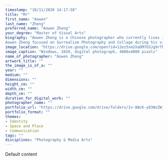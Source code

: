 ```yaml
---
timestamp: "18/11/2020 14:17:58"
title: "Mr"
first_name: "Aowen"
last_name: "Zheng"
preferred_name: "Aowen Zheng"
your_degree: "Master of Visual Arts"
biography: "Aowen Zheng is a Chinese photographer who currently lives in Canberra. He has just completed his studies in Visual Arts at ANU.
Aowen Zheng focused on Surrealism Photography and Collage during his visual arts studies. He aims to break the traditional cognitive of photography by his camera."
image_location: "https://drive.google.com/open?id=12ez5xm2XaDM7GSJg9rTNd6H8HtBYTa2m"
image_caption: "Windows, 2020, digital photograph, 4000x4000 pixels"
name_of_photographer: "Aowen Zheng"
artwork_title: ""
the_image_is_of_a: ""
year: ""
medium: ""
dimensions: ""
height_cm: ""
width_cm: ""
depth_cm: ""
duration_for_digital_work: ""
photographer_name: ""
portfolio_url: "https://drive.google.com/drive/folders/1v-8WcK-y03WxZWjabUb2yw0DLFdZrG0_?usp=sharing"
portfolio_format: ""
themes:
- Identity
- Space and Place
- Communication
tags: ""
disciplines: "Photography & Media Arts"
---
```


Default content